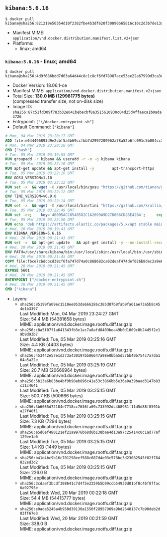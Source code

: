 ## `kibana:5.6.16`

```console
$ docker pull kibana@sha256:821219e50354d10f2382fbe4b3df620f30890b65816c10c2d3b7de13a69b81c1
```

-	Manifest MIME: `application/vnd.docker.distribution.manifest.list.v2+json`
-	Platforms:
	-	linux; amd64

### `kibana:5.6.16` - linux; amd64

```console
$ docker pull kibana@sha256:4d9f686bdd7d63a64d44c8c1c8cf6fd78987ace53ee22a67999d3ca3cc02512e
```

-	Docker Version: 18.06.1-ce
-	Manifest MIME: `application/vnd.docker.distribution.manifest.v2+json`
-	Total Size: **130.0 MB (129981775 bytes)**  
	(compressed transfer size, not on-disk size)
-	Image ID: `sha256:87c51fd309f783b32e041bebecbf8a3515610930c04d25d4ffaeca1b0ada3726`
-	Entrypoint: `["\/docker-entrypoint.sh"]`
-	Default Command: `["kibana"]`

```dockerfile
# Mon, 04 Mar 2019 23:20:17 GMT
ADD file:e044496893d9e2cbf5a4b69ccfbb7d2997209962a78a52b6fc091c5b004cc33f in / 
# Mon, 04 Mar 2019 23:20:18 GMT
CMD ["bash"]
# Tue, 05 Mar 2019 03:19:55 GMT
RUN groupadd -r kibana && useradd -r -m -g kibana kibana
# Tue, 05 Mar 2019 03:22:10 GMT
RUN apt-get update && apt-get install -y 		apt-transport-https 		ca-certificates 		wget 		libfontconfig 		libfreetype6 	--no-install-recommends && rm -rf /var/lib/apt/lists/*
# Tue, 05 Mar 2019 03:22:10 GMT
ENV GOSU_VERSION=1.10
# Tue, 05 Mar 2019 03:22:12 GMT
RUN set -x 	&& wget -O /usr/local/bin/gosu "https://github.com/tianon/gosu/releases/download/$GOSU_VERSION/gosu-$(dpkg --print-architecture)" 	&& wget -O /usr/local/bin/gosu.asc "https://github.com/tianon/gosu/releases/download/$GOSU_VERSION/gosu-$(dpkg --print-architecture).asc" 	&& export GNUPGHOME="$(mktemp -d)" 	&& gpg --batch --keyserver ha.pool.sks-keyservers.net --recv-keys B42F6819007F00F88E364FD4036A9C25BF357DD4 	&& gpg --batch --verify /usr/local/bin/gosu.asc /usr/local/bin/gosu 	&& rm -rf "$GNUPGHOME" /usr/local/bin/gosu.asc 	&& chmod +x /usr/local/bin/gosu 	&& gosu nobody true
# Tue, 05 Mar 2019 03:22:12 GMT
ENV TINI_VERSION=v0.9.0
# Tue, 05 Mar 2019 03:22:14 GMT
RUN set -x 	&& wget -O /usr/local/bin/tini "https://github.com/krallin/tini/releases/download/$TINI_VERSION/tini" 	&& wget -O /usr/local/bin/tini.asc "https://github.com/krallin/tini/releases/download/$TINI_VERSION/tini.asc" 	&& export GNUPGHOME="$(mktemp -d)" 	&& gpg --batch --keyserver ha.pool.sks-keyservers.net --recv-keys 6380DC428747F6C393FEACA59A84159D7001A4E5 	&& gpg --batch --verify /usr/local/bin/tini.asc /usr/local/bin/tini 	&& rm -rf "$GNUPGHOME" /usr/local/bin/tini.asc 	&& chmod +x /usr/local/bin/tini 	&& tini -h
# Tue, 05 Mar 2019 03:22:49 GMT
RUN set -ex; 	key='46095ACC8548582C1A2699A9D27D666CD88E42B4'; 	export GNUPGHOME="$(mktemp -d)"; 	gpg --batch --keyserver ha.pool.sks-keyservers.net --recv-keys "$key"; 	gpg --batch --export "$key" > /etc/apt/trusted.gpg.d/elastic.gpg; 	rm -rf "$GNUPGHOME"; 	apt-key list
# Tue, 05 Mar 2019 03:22:50 GMT
RUN echo 'deb https://artifacts.elastic.co/packages/5.x/apt stable main' > /etc/apt/sources.list.d/kibana.list
# Wed, 20 Mar 2019 00:19:41 GMT
ENV KIBANA_VERSION=5.6.16
# Wed, 20 Mar 2019 00:21:43 GMT
RUN set -x 	&& apt-get update 	&& apt-get install -y --no-install-recommends kibana=$KIBANA_VERSION 	&& rm -rf /var/lib/apt/lists/* 		&& sed -ri "s!^(\#\s*)?(server\.host:).*!\2 '0.0.0.0'!" /etc/kibana/kibana.yml 	&& grep -q "^server\.host: '0.0.0.0'\$" /etc/kibana/kibana.yml 		&& sed -ri "s!^(\#\s*)?(elasticsearch\.url:).*!\2 'http://elasticsearch:9200'!" /etc/kibana/kibana.yml 	&& grep -q "^elasticsearch\.url: 'http://elasticsearch:9200'\$" /etc/kibana/kibana.yml
# Wed, 20 Mar 2019 00:21:45 GMT
ENV PATH=/usr/share/kibana/bin:/usr/local/sbin:/usr/local/bin:/usr/sbin:/usr/bin:/sbin:/bin
# Wed, 20 Mar 2019 00:21:45 GMT
COPY file:f6ce7cbdcbcd38cf6fa747d74a0c868682ca02deaf474def026b8dec2a9e66e5 in / 
# Wed, 20 Mar 2019 00:21:45 GMT
EXPOSE 5601
# Wed, 20 Mar 2019 00:21:45 GMT
ENTRYPOINT ["/docker-entrypoint.sh"]
# Wed, 20 Mar 2019 00:21:45 GMT
CMD ["kibana"]
```

-	Layers:
	-	`sha256:85199fa09ec1510ee053da666286c385d07b8fab9fa61ae73a5b8c454e1b3397`  
		Last Modified: Mon, 04 Mar 2019 23:24:27 GMT  
		Size: 54.4 MB (54381658 bytes)  
		MIME: application/vnd.docker.image.rootfs.diff.tar.gzip
	-	`sha256:c8a5f07f1a641343fb3e1ac7a0afd8409bea49b0d1009c8b24d5f2e19b9d93b7`  
		Last Modified: Tue, 05 Mar 2019 03:25:16 GMT  
		Size: 4.4 KB (4403 bytes)  
		MIME: application/vnd.docker.image.rootfs.diff.tar.gzip
	-	`sha256:453442e57e1d273a430197bb86647a98e0bba5d57bb40b754c7a7da164a5a22e`  
		Last Modified: Tue, 05 Mar 2019 03:25:19 GMT  
		Size: 20.7 MB (20669964 bytes)  
		MIME: application/vnd.docker.image.rootfs.diff.tar.gzip
	-	`sha256:5b13a6b83be4bf9b98ab896c41a53c3866bb5e36a0a39baad3147b83c31c4641`  
		Last Modified: Tue, 05 Mar 2019 03:25:15 GMT  
		Size: 500.7 KB (500666 bytes)  
		MIME: application/vnd.docker.image.rootfs.diff.tar.gzip
	-	`sha256:3b6085d72184e7718cc7636fa69c733992dc468981f11d5d88f8591ba27f48f1`  
		Last Modified: Tue, 05 Mar 2019 03:25:15 GMT  
		Size: 7.3 KB (7294 bytes)  
		MIME: application/vnd.docker.image.rootfs.diff.tar.gzip
	-	`sha256:e5d6ef480121ef21a9976b68d6b138bae4d13e97c25414c0c1ad77af129ee1a6`  
		Last Modified: Tue, 05 Mar 2019 03:25:15 GMT  
		Size: 1.4 KB (1449 bytes)  
		MIME: application/vnd.docker.image.rootfs.diff.tar.gzip
	-	`sha256:b41d4bc9b16c701298eef588c687d4e03c578bc3d23082545f02f784832ed3d2`  
		Last Modified: Tue, 05 Mar 2019 03:25:15 GMT  
		Size: 226.0 B  
		MIME: application/vnd.docker.image.rootfs.diff.tar.gzip
	-	`sha256:3cdaef3bcdf308641c7d4f5e2259b5b99ccb54930d01bf8c46f8ffac6a92795e`  
		Last Modified: Wed, 20 Mar 2019 00:22:18 GMT  
		Size: 54.4 MB (54415777 bytes)  
		MIME: application/vnd.docker.image.rootfs.diff.tar.gzip
	-	`sha256:e0ada5246a4b958d30130a1550f28957969a9bd2648137c7b90deb2d83ff67e3`  
		Last Modified: Wed, 20 Mar 2019 00:21:59 GMT  
		Size: 338.0 B  
		MIME: application/vnd.docker.image.rootfs.diff.tar.gzip
